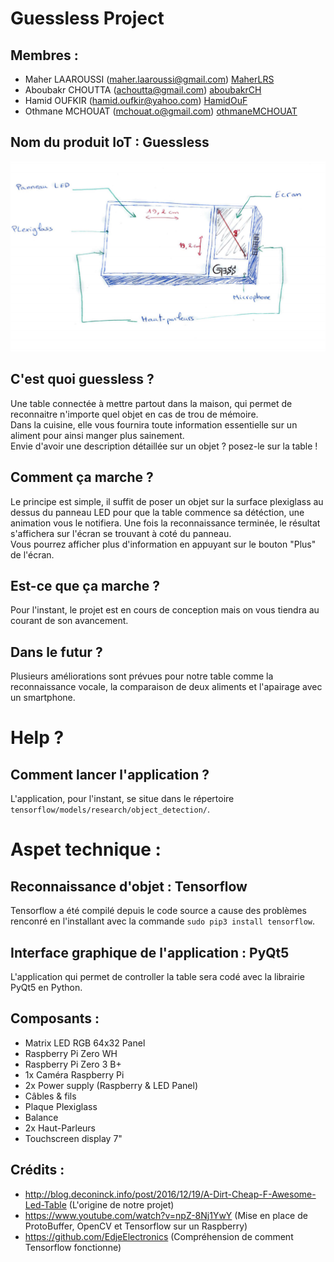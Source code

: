 # Guessless Project

## Membres :
* Maher LAAROUSSI (maher.laaroussi@gmail.com) [MaherLRS](https://github.com/maherlaaroussi "maherlaaroussi")
* Aboubakr CHOUTTA (achoutta@gmail.com)  [aboubakrCH](https://github.com/aboubakrCH "aboubakrCH")
* Hamid OUFKIR (hamid.oufkir@yahoo.com) [HamidOuF](https://github.com/HamidOuF "HamidOuF")
* Othmane MCHOUAT (mchouat.o@gmail.com)  [othmaneMCHOUAT](https://github.com/othmaneMCHOUAT "othmaneMCHOUAT")


## Nom du produit IoT : Guessless

![alt text](https://github.com/institut-galilee/guessless/blob/master/docs/Design.png)

## C'est quoi guessless ?

Une table connectée à mettre partout dans la maison, qui permet de reconnaitre n'importe quel objet en cas de trou de mémoire.  
Dans la cuisine, elle vous fournira toute information essentielle sur un aliment pour ainsi manger plus sainement.  
Envie d'avoir une description détaillée sur un objet ? posez-le sur la table !

## Comment ça marche ?

Le principe est simple, il suffit de poser un objet sur la surface plexiglass au dessus du panneau LED pour que la table commence sa détéction, une animation vous le notifiera. Une fois la reconnaissance terminée, le résultat s'affichera sur l'écran se trouvant à coté du panneau.  
Vous pourrez afficher plus d'information en appuyant sur le bouton "Plus" de l'écran.


## Est-ce que ça marche ?

Pour l'instant, le projet est en cours de conception mais on vous tiendra au courant de son avancement.

## Dans le futur ?

Plusieurs améliorations sont prévues pour notre table comme la reconnaissance vocale, la comparaison de deux aliments et l'apairage avec un smartphone.


# Help ?
## Comment lancer l'application ?
L'application, pour l'instant, se situe dans le répertoire `tensorflow/models/research/object_detection/`.

# Aspet technique :
## Reconnaissance d'objet : Tensorflow
Tensorflow a été compilé depuis le code source a cause des problèmes renconré en l'installant avec la commande `sudo pip3 install tensorflow`.  

## Interface graphique de l'application : PyQt5
L'application qui permet de controller la table sera codé avec la librairie PyQt5 en Python.


## Composants :

* Matrix LED RGB 64x32 Panel
* Raspberry Pi Zero WH
* Raspberry Pi Zero 3 B+
* 1x Caméra Raspberry Pi
* 2x Power supply (Raspberry & LED Panel)
* Câbles & fils
* Plaque Plexiglass
* Balance
* 2x Haut-Parleurs
* Touchscreen display 7"

## Crédits :
* http://blog.deconinck.info/post/2016/12/19/A-Dirt-Cheap-F-Awesome-Led-Table (L'origine de notre projet)
* https://www.youtube.com/watch?v=npZ-8Nj1YwY (Mise en place de ProtoBuffer, OpenCV et Tensorflow sur un Raspberry)
* https://github.com/EdjeElectronics (Compréhension de comment Tensorflow fonctionne)
